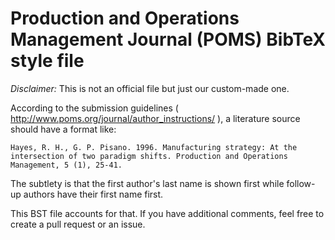 # Production and Operations Management Journal (POMS) BibTeX style file

*Disclaimer:* This is not an official file but just our custom-made one.

According to the submission guidelines ( http://www.poms.org/journal/author_instructions/ ), a literature source should have a format like:

    Hayes, R. H., G. P. Pisano. 1996. Manufacturing strategy: At the intersection of two paradigm shifts. Production and Operations Management, 5 (1), 25-41.

The subtlety is that the first author's last name is shown first while follow-up authors have their first name first.

This BST file accounts for that. If you have additional comments, feel free to create a pull request or an issue.
